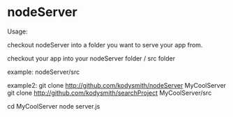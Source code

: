 # nodeServer

Usage:

checkout nodeServer into a folder you want to serve your app from.

checkout your app into your nodeServer folder / src folder

example:  nodeServer/src

example2: 
git clone http://github.com/kodysmith/nodeServer MyCoolServer
git clone http://github.com/kodysmith/searchProject MyCoolServer/src

cd MyCoolServer
node server.js
